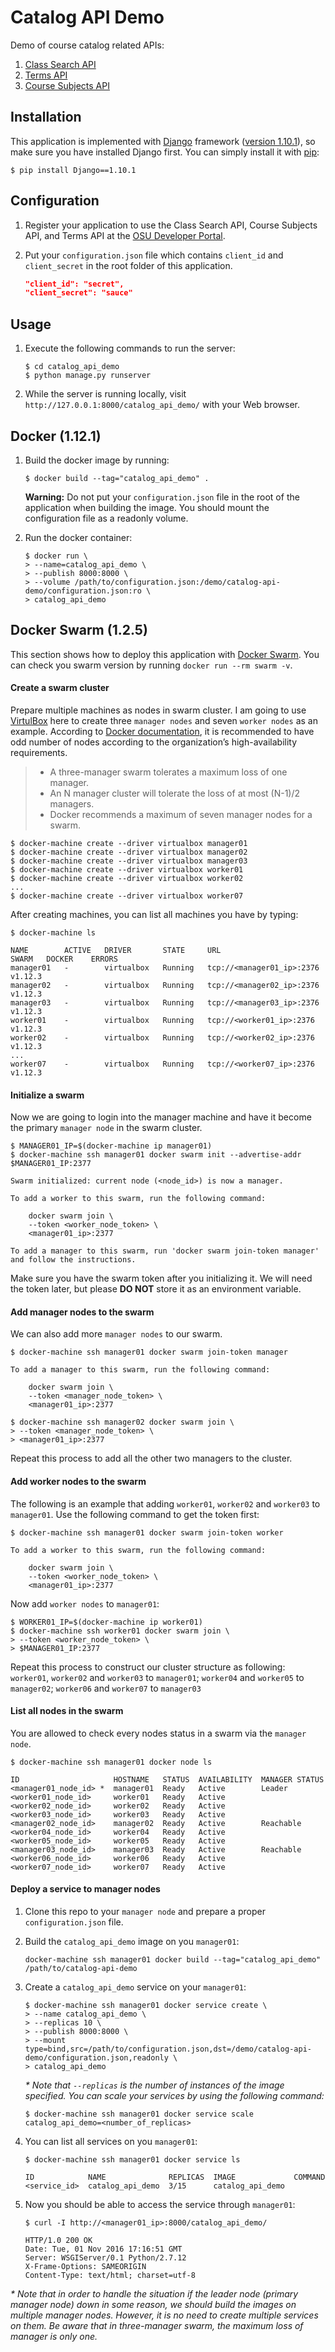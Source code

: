 Catalog API Demo
================

Demo of course catalog related APIs:

1. [Class Search API](https://github.com/osu-mist/class-search-api)
2. [Terms API](https://github.com/osu-mist/terms-api)
3. [Course Subjects API](https://github.com/osu-mist/course-subjects-api)

Installation
------------

This application is implemented with [Django](https://www.djangoproject.com/) framework ([version 1.10.1](https://docs.djangoproject.com/en/1.10/releases/1.10.1/)), so make sure you have installed Django first. You can simply install it with [pip](https://pip.pypa.io/en/latest/):
	
```
$ pip install Django==1.10.1
```

Configuration
-------------

1. Register your application to use the Class Search API, Course Subjects API, and Terms API at the [OSU Developer Portal](https://developer.oregonstate.edu/).
2. Put your `configuration.json` file which contains `client_id` and `client_secret` in the root folder of this application.

	```json
	"client_id": "secret",
	"client_secret": "sauce"
	```

Usage
-----

1. Execute the following commands to run the server:

	```
	$ cd catalog_api_demo
	$ python manage.py runserver
	```

2. While the server is running locally, visit `http://127.0.0.1:8000/catalog_api_demo/` with your Web browser.

Docker (1.12.1)
---------------

1. Build the docker image by running:
	
	```
	$ docker build --tag="catalog_api_demo" .
	```
	
	**Warning:** Do not put your `configuration.json` file in the root of the application when building the image. You should mount the configuration file as a readonly volume.

2. Run the docker container:
	
	```
	$ docker run \
	> --name=catalog_api_demo \
	> --publish 8000:8000 \
	> --volume /path/to/configuration.json:/demo/catalog-api-demo/configuration.json:ro \
	> catalog_api_demo
	```

Docker Swarm (1.2.5)
------------

This section shows how to deploy this application with [Docker Swarm](https://docs.docker.com/swarm/).
You can check you swarm version by running `docker run --rm swarm -v`.

#### Create a swarm cluster

Prepare multiple machines as nodes in swarm cluster. I am going to use [VirtulBox](https://www.virtualbox.org/) here to create three `manager nodes` and seven `worker nodes` as an example. According to [Docker documentation](https://docs.docker.com/engine/swarm/how-swarm-mode-works/nodes/), it is recommended to have odd number of nodes according to the organization’s high-availability requirements.

> * A three-manager swarm tolerates a maximum loss of one manager.
> * An N manager cluster will tolerate the loss of at most (N-1)/2 managers.
> * Docker recommends a maximum of seven manager nodes for a swarm.

```
$ docker-machine create --driver virtualbox manager01
$ docker-machine create --driver virtualbox manager02
$ docker-machine create --driver virtualbox manager03
$ docker-machine create --driver virtualbox worker01
$ docker-machine create --driver virtualbox worker02
...
$ docker-machine create --driver virtualbox worker07
```

After creating machines, you can list all machines you have by typing:

```
$ docker-machine ls

NAME        ACTIVE   DRIVER       STATE     URL                         SWARM   DOCKER    ERRORS
manager01   -        virtualbox   Running   tcp://<manager01_ip>:2376           v1.12.3
manager02   -        virtualbox   Running   tcp://<manager02_ip>:2376           v1.12.3
manager03   -        virtualbox   Running   tcp://<manager03_ip>:2376           v1.12.3
worker01    -        virtualbox   Running   tcp://<worker01_ip>:2376            v1.12.3
worker02    -        virtualbox   Running   tcp://<worker02_ip>:2376            v1.12.3
...
worker07    -        virtualbox   Running   tcp://<worker07_ip>:2376            v1.12.3
```

#### Initialize a swarm

Now we are going to login into the manager machine and have it become the primary `manager node` in the swarm cluster.

```
$ MANAGER01_IP=$(docker-machine ip manager01)
$ docker-machine ssh manager01 docker swarm init --advertise-addr $MANAGER01_IP:2377

Swarm initialized: current node (<node_id>) is now a manager.

To add a worker to this swarm, run the following command:

	docker swarm join \
	--token <worker_node_token> \
	<manager01_ip>:2377

To add a manager to this swarm, run 'docker swarm join-token manager' and follow the instructions.
```

Make sure you have the swarm token after you initializing it. We will need the token later, but please **DO NOT** store it as an environment variable. 

#### Add manager nodes to the swarm

We can also add more `manager nodes` to our swarm.

```
$ docker-machine ssh manager01 docker swarm join-token manager

To add a manager to this swarm, run the following command:

    docker swarm join \
    --token <manager_node_token> \
    <manager01_ip>:2377
```

```
$ docker-machine ssh manager02 docker swarm join \
> --token <manager_node_token> \
> <manager01_ip>:2377
```

Repeat this process to add all the other two managers to the cluster.

#### Add worker nodes to the swarm

The following is an example that adding `worker01`, `worker02` and `worker03` to `manager01`. Use the following command to get the token first:

```
$ docker-machine ssh manager01 docker swarm join-token worker

To add a worker to this swarm, run the following command:

	docker swarm join \
	--token <worker_node_token> \
	<manager01_ip>:2377
```

Now add `worker nodes` to `manager01`:

```
$ WORKER01_IP=$(docker-machine ip worker01)
$ docker-machine ssh worker01 docker swarm join \
> --token <worker_node_token> \
> $MANAGER01_IP:2377
```

Repeat this process to construct our cluster structure as following:
`worker01`, `worker02` and `worker03` to `manager01`;
`worker04` and `worker05` to `manager02`;
`worker06` and `worker07` to `manager03`

#### List all nodes in the swarm

You are allowed to check every nodes status in a swarm via the `manager node`.

```
$ docker-machine ssh manager01 docker node ls

ID                     HOSTNAME   STATUS  AVAILABILITY  MANAGER STATUS
<manager01_node_id> *  manager01  Ready   Active        Leader
<worker01_node_id>     worker01   Ready   Active
<worker02_node_id>     worker02   Ready   Active
<worker03_node_id>     worker03   Ready   Active
<manager02_node_id>    manager02  Ready   Active        Reachable
<worker04_node_id>     worker04   Ready   Active
<worker05_node_id>     worker05   Ready   Active
<manager03_node_id>    manager03  Ready   Active        Reachable
<worker06_node_id>     worker06   Ready   Active
<worker07_node_id>     worker07   Ready   Active
```

#### Deploy a service to manager nodes

1. Clone this repo to your `manager node` and prepare a proper `configuration.json` file.

2. Build the `catalog_api_demo` image on you `manager01`:

	```
	docker-machine ssh manager01 docker build --tag="catalog_api_demo" /path/to/catalog-api-demo
	```

2. Create a `catalog_api_demo` service on your `manager01`:

	```
	$ docker-machine ssh manager01 docker service create \
	> --name catalog_api_demo \
	> --replicas 10 \
	> --publish 8000:8000 \
	> --mount type=bind,src=/path/to/configuration.json,dst=/demo/catalog-api-demo/configuration.json,readonly \
	> catalog_api_demo
	```

	_* Note that `--replicas` is the number of instances of the image specified. You can scale your services by using the following command:_

	```
	$ docker-machine ssh manager01 docker service scale catalog_api_demo=<number_of_replicas>
	```

3. You can list all services on you `manager01`:

	```
	$ docker-machine ssh manager01 docker service ls

	ID            NAME              REPLICAS  IMAGE             COMMAND
	<service_id>  catalog_api_demo  3/15      catalog_api_demo
	```

4. Now you should be able to access the service through `manager01`:

	```
	$ curl -I http://<manager01_ip>:8000/catalog_api_demo/

	HTTP/1.0 200 OK
	Date: Tue, 01 Nov 2016 17:16:51 GMT
	Server: WSGIServer/0.1 Python/2.7.12
	X-Frame-Options: SAMEORIGIN
	Content-Type: text/html; charset=utf-8
	```

_* Note that in order to handle the situation if the leader node (primary manager node) down in some reason, we should build the images on multiple manager nodes. However, it is no need to create multiple services on them. Be aware that in three-manager swarm, the maximum loss of manager is only one._
